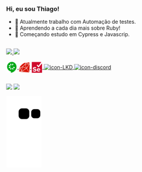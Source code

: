 ### Hi, eu sou Thiago!

- 🔭 Atualmente trabalho com Automação de testes.
- 🥋 Aprendendo a cada dia mais sobre Ruby!
- 📖 Começando estudo em Cypress e Javascrip.

##

<div>
  <a href="https://www.linkedin.com/in/thiagof-j/">
<img height="180em" src="https://github-readme-stats.vercel.app/api?username=h4seo&layout=compact&show_icons=true&theme=tokyonight&include_all_commits=true&count_private=true"/>
<img height="180em" src="https://github-readme-stats.vercel.app/api/top-langs/?username=h4seo&layout=compact&langs_count=8&theme=tokyonight"/>
</div>
  
  
  <div>
    <div style="display: inline_block"><br>
  <img align="center" alt="icon-Cumber" height="30" width="30" src="https://raw.githubusercontent.com/devicons/devicon/master/icons/cucumber/cucumber-plain.svg">
  <img align="center" alt="icon-Rb" height="30" width="30" src="https://raw.githubusercontent.com/devicons/devicon/master/icons/ruby/ruby-plain.svg">
  <img align="center" alt="icon-SL" height="30" width="30" src="https://raw.githubusercontent.com/devicons/devicon/master/icons/selenium/selenium-original.svg">
  <img align="center" alt="icon-LKD" height="30" width="30" src="https://www.linkedin.com/in/thiagof-j">
  <img align="center" alt="icon-discord" height="30" width="30" src="https://discord.com/assets/3437c10597c1526c3dbd98c737c2bcae.svg">
<!--   <img align="center" alt="icon-React" height="30" width="30" src="https://raw.githubusercontent.com/devicons/devicon/master/icons/react/react-original.svg"> -->
</div>

##    
    
<div>
  <a href="https://discord.gg/2d9RuqV" target="_blank"><img src="https://img.shields.io/badge/Discord-7289DA?style=for-the-badge&logo=discord&logoColor=white" target="_blank"></a>
 <a href="https://www.linkedin.com/in/thiagof-j/"><img src="https://img.shields.io/badge/LinkedIn-0077B5?style=for-the-badge&logo=linkedin&logoColor=white"></a>
 
  ![Snake animation](https://github.com/h4seo/h4seo/blob/output/github-contribution-grid-snake.svg)
  
</div>
  
<!--
**h4seo/h4seo** is a ✨ _special_ ✨ repository because its `README.md` (this file) appears on your GitHub profile.

Here are some ideas to get you started:

- 🔭 Atualmente trabalho com Automação de testes.
- 🥋 Aprendendo a cada dia mais sobre Ruby!
- 👯 I’m looking to collaborate on ...
- 🤔 I’m looking for help with ...
- 💬 Ask me about ...
- 📫 How to reach me: ...
- 😄 Pronouns: ...
- ⚡ Fun fact: ...
-->

